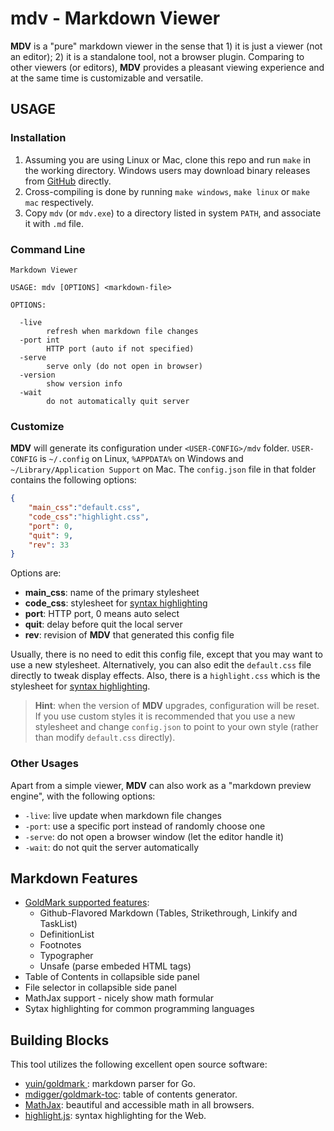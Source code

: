 # mdv - Markdown Viewer

**MDV** is a "pure" markdown viewer in the sense that 1) it is just a viewer (not an editor); 2) it is a standalone tool, not a browser plugin. Comparing to other viewers (or editors), **MDV** provides a pleasant viewing experience and at the same time is customizable and versatile.

## USAGE

### Installation

1. Assuming you are using Linux or Mac, clone this repo and run `make` in the working directory. Windows users may download binary releases from [GitHub](https://github.com/xrfang/mdv/releases/) directly.
2. Cross-compiling is done by running `make windows`, `make linux` or `make mac` respectively.  
3. Copy `mdv` (or `mdv.exe`) to a directory listed in system `PATH`, and associate it with `.md` file.

### Command Line

```none
Markdown Viewer

USAGE: mdv [OPTIONS] <markdown-file>

OPTIONS:

  -live
    	refresh when markdown file changes
  -port int
    	HTTP port (auto if not specified)
  -serve
    	serve only (do not open in browser)
  -version
    	show version info
  -wait
    	do not automatically quit server
```

### Customize

**MDV** will generate its configuration under `<USER-CONFIG>/mdv` folder. `USER-CONFIG` is `~/.config` on Linux, `%APPDATA%` on Windows and `~/Library/Application Support` on Mac.  The `config.json` file in that folder contains the following options:

```json
{
    "main_css":"default.css",
    "code_css":"highlight.css",
    "port": 0,
    "quit": 9,
    "rev": 33
}
```

Options are:

* **main_css**: name of the primary stylesheet
* **code_css**: stylesheet for [syntax highlighting](https://highlightjs.org/)
* **port**: HTTP port, 0 means auto select
* **quit**: delay before quit the local server
* **rev**: revision of **MDV** that generated this config file

Usually, there is no need to edit this config file, except that you may want to use a new stylesheet. Alternatively, you can also edit the `default.css` file directly to tweak display effects. Also, there is a `highlight.css` which is the stylesheet for [syntax highlighting](https://highlightjs.org/).

> **Hint**: when the version of **MDV** upgrades, configuration will be reset.  If
> you use custom styles it is recommended that you use a new stylesheet and change
> `config.json` to point to your own style (rather than modify `default.css` directly).

### Other Usages

Apart from a simple viewer, **MDV** can also work as a "markdown preview engine", with the following options:

* `-live`: live update when markdown file changes
* `-port`: use a specific port instead of randomly choose one
* `-serve`: do not open a browser window (let the editor handle it)
* `-wait`: do not quit the server automatically

## Markdown Features

* [GoldMark supported features](https://github.com/yuin/goldmark):
  * Github-Flavored Markdown (Tables, Strikethrough, Linkify and TaskList)
  * DefinitionList
  * Footnotes
  * Typographer
  * Unsafe (parse embeded HTML tags)
* Table of Contents in collapsible side panel
* File selector in collapsible side panel
* MathJax support - nicely show math formular
* Sytax highlighting for common programming languages

## Building Blocks

This tool utilizes the following excellent open source software:

* [yuin/goldmark ](https://github.com/yuin/goldmark): markdown parser for Go.
* [mdigger/goldmark-toc](https://github.com/mdigger/goldmark-toc): table of contents generator.
* [MathJax](https://www.mathjax.org/): beautiful and accessible math in all browsers. 
* [highlight.js](https://highlightjs.org/): syntax highlighting for the Web.
